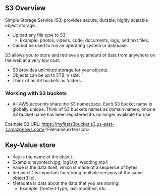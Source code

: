 ## S3 Overview
Simple Storage Service (S3) provides secure, durable, highly scalable object storage.
- Upload any file type to S3
  - Example: photos, videos, code, documents, logs, and text files.
- Cannot be used to run an operating system or database.

S3 allows you to store and retrieve any amount of data from anywhere on the web at a very low cost.
  - S3 provides unlimited storage for your objects.
  - Objects can be up to 5TB in size.
  - Think of as S3 buckets as folders.

  ### Working with S3 buckets
  - All AWS accounts share the S3 namespace. Each S3 bucket name is globally unique. Think of S3 buckets names as domain names, once a S3 bucket name has been registered it's no longer available for use

  Example S3 URL:
  https://myfirsts3bucket.s3.us-east-1.amazonaws.com/<Filename.extension>

## Key-Value store
- Key is the name of the object.
 - Example: tayontech.jpg, log1.txt, wedding.mp4
- Value is the data itself, which is made of a sequence of bytes.
- Version ID is important for storing multiple versions of the same object(file).
- Metadata is data about the data that you are storing.
  - Example: Content-type, last-modified, etc.
